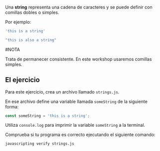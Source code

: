 Una **string** representa una cadena de caracteres y se puede definir con comillas dobles o simples.

Por ejemplo:

```js
'this is a string'

"this is also a string"
```
#NOTA

Trata de permanecer consistente. En este workshop usaremos comillas simples.

## El ejercicio

Para este ejercicio, crea un archivo llamado `strings.js`.

En ese archivo define una variable llamada `someString` de la siguiente forma:

```js
const someString = 'this is a string';
```

Utiliza `console.log` para imprimir la variable `someString` a la terminal.

Comprueba si tu programa es correcto ejecutando el siguiente comando:

`javascripting verify strings.js`

